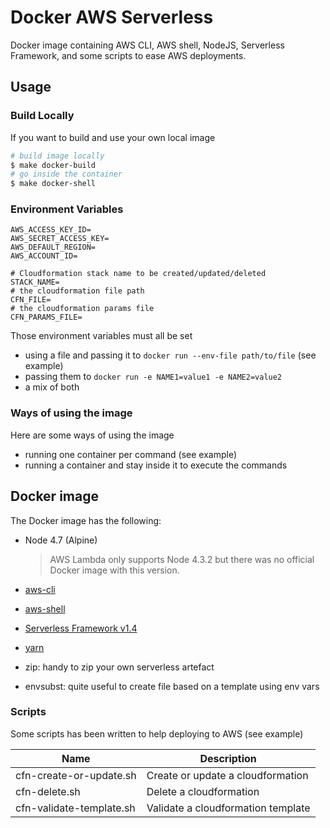 Docker AWS Serverless
======================

Docker image containing AWS CLI, AWS shell, NodeJS, Serverless Framework, and some scripts to ease AWS deployments.

Usage
------

### Build Locally

If you want to build and use your own local image

```bash
# build image locally
$ make docker-build
# go inside the container
$ make docker-shell
```

### Environment Variables

```
AWS_ACCESS_KEY_ID=
AWS_SECRET_ACCESS_KEY=
AWS_DEFAULT_REGION=
AWS_ACCOUNT_ID=

# Cloudformation stack name to be created/updated/deleted
STACK_NAME=
# the cloudformation file path
CFN_FILE=
# the cloudformation params file
CFN_PARAMS_FILE=
```

Those environment variables must all be set

- using a file and passing it to `docker run --env-file path/to/file` (see example)
- passing them to `docker run -e NAME1=value1 -e NAME2=value2`
- a mix of both

### Ways of using the image

Here are some ways of using the image

- running one container per command (see example)
- running a container and stay inside it to execute the commands

Docker image
------------

The Docker image has the following:

- Node 4.7 (Alpine)

  > AWS Lambda only supports Node 4.3.2 but there was no official Docker image with this version.

- [aws-cli](https://github.com/aws/aws-cli)
- [aws-shell](https://github.com/awslabs/aws-shell)
- [Serverless Framework v1.4](https://serverless.com)
- [yarn](https://github.com/yarnpkg/yarn)
- zip: handy to zip your own serverless artefact
- envsubst: quite useful to create file based on a template using env vars

### Scripts

Some scripts has been written to help deploying to AWS (see example)

Name | Description
---|---
cfn-create-or-update.sh | Create or update a cloudformation
cfn-delete.sh | Delete a cloudformation
cfn-validate-template.sh | Validate a cloudformation template
